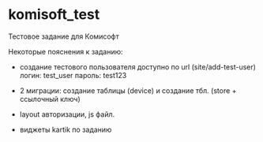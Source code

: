 # komisoft_test
Тестовое задание для Комисофт

Некоторые пояснения к заданию:

- создание тестового пользователя доступно по url (site/add-test-user) 
  логин: test_user
  пароль: test123
  
- 2 миграции: создание таблицы (device) и создание тбл. (store + ссылочный ключ)
- layout авторизации, js файл.
- виджеты kartik по заданию
